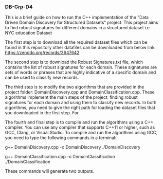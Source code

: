 ### DB-Grp-D4

This is a brief guide on how to run the C++ implementation of the "Data Driven Domain Discovery for Structured Datasets" project. This project aims to find robust signatures for different domains in a structured dataset i.e NYC education Dataset 

The first step is to download all the required dataset files which can be found in this repository other datafiles can be downloaded from below link. 
https://zenodo.org/records/3647642

The second step is to download the Robust Signatures.txt file, which contains the list of robust signatures for each domain. These signatures are sets of words or phrases that are highly indicative of a specific domain and can be used to classify new records.

The third step is to modify the two algorithms that are provided in the project folder: DomainDiscovery.cpp and DomainClassification.cpp. These algorithms implement the main steps of the project: finding robust signatures for each domain and using them to classify new records. In both algorithms, you need to give the right path for loading the dataset files that you downloaded in the first step. For 


The fourth and final step is to compile and run the algorithms using a C++ compiler. You can use any compiler that supports C++11 or higher, such as GCC, Clang, or Visual Studio. To compile and run the algorithms using GCC, you need to type the following commands in a terminal:

g++ DomainDiscovery.cpp -o DomainDiscovery
./DomainDiscovery

g++ DomainClassification.cpp -o DomainClassification
./DomainClassification

These commands will generate two outputs.
